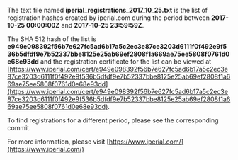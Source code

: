 The text file named **iperial_registrations_2017_10_25.txt** is the list of registration hashes created by iperial.com during the period between **2017-10-25 00:00:00Z** and **2017-10-25 23:59:59Z**.

The SHA 512 hash of the list is **e949e098392f56b7e627fc5ad6b17a5c2ec3e87ce3203d6111f0f492e9f536b5dfdf9e7b52337bbe8125e25ab69ef2808f1a669ae75ee5808f0761d0e68e93dd** and the registration certificate for the list can be viewed at [https://www.iperial.com/cert/e949e098392f56b7e627fc5ad6b17a5c2ec3e87ce3203d6111f0f492e9f536b5dfdf9e7b52337bbe8125e25ab69ef2808f1a669ae75ee5808f0761d0e68e93dd](https://www.iperial.com/cert/e949e098392f56b7e627fc5ad6b17a5c2ec3e87ce3203d6111f0f492e9f536b5dfdf9e7b52337bbe8125e25ab69ef2808f1a669ae75ee5808f0761d0e68e93dd).

To find registrations for a different period, please see the corresponding commit.

For more information, please visit [https://www.iperial.com/](https://www.iperial.com/)
